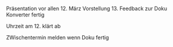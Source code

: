 Präsentation vor allen
     12. März Vorstellung
13. Feedback zur Doku
Konverter fertig  

Uhrzeit am 12. klärt ab


ZWischentermin melden wenn Doku fertig


